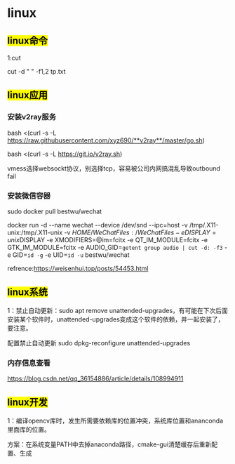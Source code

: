 # linux

## <mark>linux命令</mark>

1:cut

cut  -d " "  -f1,2   tp.txt

## <mark>linux应用 </mark>

### 安装v2ray服务

bash <(curl -s -L https://raw.githubusercontent.com/xyz690/**v2ray**/master/go.sh)

bash <(curl -s -L https://git.io/v2ray.sh)

vmess选择websockt协议，别选择tcp，容易被公司内网搞混乱导致outbound fail

### 安装微信容器

sudo docker pull bestwu/wechat

docker run -d --name wechat --device /dev/snd --ipc=host  -v /tmp/.X11-unix:/tmp/.X11-unix  -v $HOME/WeChatFiles:/WeChatFiles  -e DISPLAY=unix$DISPLAY  -e XMODIFIERS=@im=fcitx  -e QT_IM_MODULE=fcitx  -e GTK_IM_MODULE=fcitx  -e AUDIO_GID=`getent group audio | cut -d: -f3`  -e GID=`id -g`  -e UID=`id -u`  bestwu/wechat

refrence:https://weisenhui.top/posts/54453.html

## <mark>linux系统</mark>

1：禁止自动更新：sudo apt remove unattended-upgrades，有可能在下次后面安装某个软件时，unattended-upgrades变成这个软件的依赖，并一起安装了，要注意。

配置禁止自动更新 sudo dpkg-reconfigure unattended-upgrades

### 内存信息查看

 https://blog.csdn.net/qq_36154886/article/details/108994911

## <mark>linux开发</mark>

1：编译opencv库时，发生所需要依赖库的位置冲突，系统库位置和ananconda里面库的位置。

​    方案：在系统变量PATH中去掉anaconda路径，cmake-gui清楚缓存后重新配置、生成 
